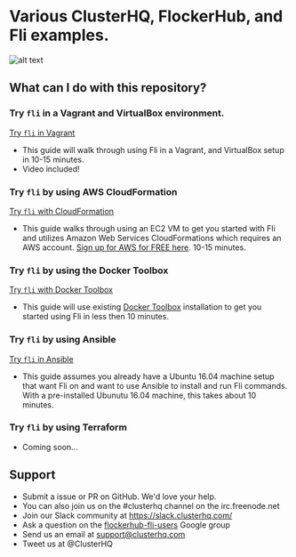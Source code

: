 # Various ClusterHQ, FlockerHub, and Fli examples.

![alt text](https://clusterhq.com/assets/images/blog/flockerhub-fli.png "Fli and FlockerHub")

## What can I do with this repository?

### Try `fli` in a Vagrant and VirtualBox environment.

[Try `fli` in Vagrant](fli-vagrant/)

- This guide will walk through using Fli in a Vagrant, and VirtualBox setup in 10-15 minutes.
- Video included!

### Try `fli` by using AWS CloudFormation

[Try `fli` with CloudFormation ](fli-cloudformation/)

- This guide walks through using an EC2 VM to get you started with Fli and utilizes Amazon Web Services CloudFormations which requires an AWS account. [Sign up for AWS for FREE here](https://aws.amazon.com/free/). 10-15 minutes.

### Try `fli` by using the Docker Toolbox

[Try `fli` with Docker Toolbox ](fli-docker-toolbox/)

- This guide will use existing [Docker Toolbox](https://www.docker.com/products/docker-toolbox) installation to get you started using Fli in less then 10 minutes.

### Try `fli` by using Ansible

[Try `fli` in Ansible](fli-ansible/)

- This guide assumes you already have a Ubuntu 16.04 machine setup that want Fli on and want to use Ansible to install and run Fli commands. With a pre-installed Ubunutu 16.04 machine, this takes about 10 minutes.

### Try `fli` by using Terraform

- Coming soon...

## Support

- Submit a issue or PR on GitHub. We'd love your help.
- You can also join us on the #clusterhq channel on the irc.freenode.net
- Join our Slack community at https://slack.clusterhq.com/
- Ask a question on the [flockerhub-fli-users](https://groups.google.com/a/clusterhq.com/forum/#!forum/flockerhub-fli-users) Google group
- Send us an email at support@clusterhq.com
- Tweet us at @ClusterHQ
